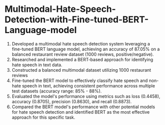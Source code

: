 # Multimodal-Hate-Speech-Detection-with-Fine-tuned-BERT-Language-model
1. Developed a multimodal hate speech detection system leveraging a fine-tuned BERT language model, achieving an accuracy of 87.05% on a balanced restaurant review dataset (1000 reviews, positive/negative). <br>
2. Researched and implemented a BERT-based approach for identifying hate speech in text data.<br>
3. Constructed a balanced multimodal dataset utilizing 1000 restaurant reviews <br>
4. Fine-tuned the BERT model to effectively classify hate speech and non-hate speech in text, achieving consistent performance across multiple test datasets (accuracy range: 85% - 88%).<br>
5. Evaluated the model's performance using metrics such as loss (0.4458), accuracy (0.8705), precision (0.8630), and recall (0.8873). <br>
6. Compared the BERT model's performance with other potential models for hate speech detection and identified BERT as the most effective approach for this specific task.<br>
